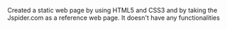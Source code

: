 Created a static web page  by using HTML5 and CSS3 and by taking the Jspider.com as a reference web page. It doesn't have any functionalities
